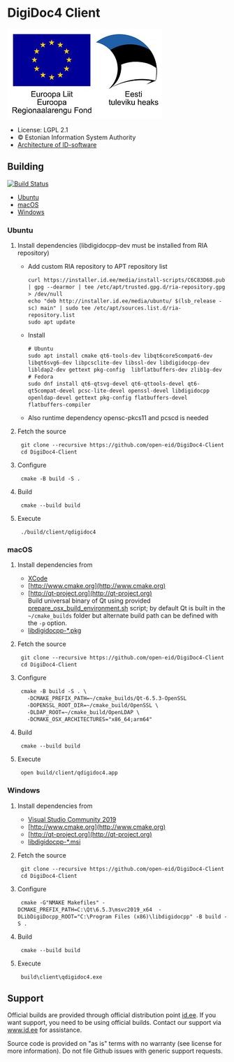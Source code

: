 # DigiDoc4 Client

![European Regional Development Fund](client/images/EL_Regionaalarengu_Fond.png "European Regional Development Fund - DO NOT REMOVE THIS IMAGE BEFORE 05.03.2020")

 * License: LGPL 2.1
 * &copy; Estonian Information System Authority
 * [Architecture of ID-software](http://open-eid.github.io)

## Building
[![Build Status](https://github.com/open-eid/DigiDoc4-Client/workflows/CI/badge.svg?branch=master)](https://github.com/open-eid/DigiDoc4-Client/actions)
* [Ubuntu](#ubuntu)
* [macOS](#macos)
* [Windows](#windows)

### Ubuntu

1. Install dependencies (libdigidocpp-dev must be installed from RIA repository)
   * Add custom RIA repository to APT repository list

         curl https://installer.id.ee/media/install-scripts/C6C83D68.pub | gpg --dearmor | tee /etc/apt/trusted.gpg.d/ria-repository.gpg > /dev/null
         echo "deb http://installer.id.ee/media/ubuntu/ $(lsb_release -sc) main" | sudo tee /etc/apt/sources.list.d/ria-repository.list
         sudo apt update

   * Install

         # Ubuntu
         sudo apt install cmake qt6-tools-dev libqt6core5compat6-dev libqt6svg6-dev libpcsclite-dev libssl-dev libdigidocpp-dev libldap2-dev gettext pkg-config  libflatbuffers-dev zlib1g-dev
         # Fedora
         sudo dnf install qt6-qtsvg-devel qt6-qttools-devel qt6-qt5compat-devel pcsc-lite-devel openssl-devel libdigidocpp openldap-devel gettext pkg-config flatbuffers-devel flatbuffers-compiler

   * Also runtime dependency opensc-pkcs11 and pcscd is needed

2. Fetch the source

        git clone --recursive https://github.com/open-eid/DigiDoc4-Client
        cd DigiDoc4-Client

3. Configure

        cmake -B build -S .

4. Build

        cmake --build build

5. Execute

        ./build/client/qdigidoc4

### macOS

1. Install dependencies from
   * [XCode](https://apps.apple.com/us/app/xcode/id497799835?mt=12)
   * [http://www.cmake.org](http://www.cmake.org)
   * [http://qt-project.org](http://qt-project.org)  
       Build universal binary of Qt using provided [prepare_osx_build_environment.sh](prepare_osx_build_environment.sh) script; by default Qt is built in the `~/cmake_builds` folder but alternate build path can be defined with the `-p` option.
   * [libdigidocpp-*.pkg](https://github.com/open-eid/libdigidocpp/releases)

2. Fetch the source

        git clone --recursive https://github.com/open-eid/DigiDoc4-Client
        cd DigiDoc4-Client

3. Configure

        cmake -B build -S . \
          -DCMAKE_PREFIX_PATH=~/cmake_builds/Qt-6.5.3-OpenSSL
          -DOPENSSL_ROOT_DIR=~/cmake_build/OpenSSL \
          -DLDAP_ROOT=~/cmake_build/OpenLDAP \
          -DCMAKE_OSX_ARCHITECTURES="x86_64;arm64"

4. Build

        cmake --build build

5. Execute

        open build/client/qdigidoc4.app


### Windows

1. Install dependencies from
    * [Visual Studio Community 2019](https://www.visualstudio.com/downloads/)
    * [http://www.cmake.org](http://www.cmake.org)
    * [http://qt-project.org](http://qt-project.org)
    * [libdigidocpp-*.msi](https://github.com/open-eid/libdigidocpp/releases)

2. Fetch the source

        git clone --recursive https://github.com/open-eid/DigiDoc4-Client
        cd DigiDoc4-Client

3. Configure

        cmake -G"NMAKE Makefiles" -DCMAKE_PREFIX_PATH=C:\Qt\6.5.3\msvc2019_x64  -DLibDigiDocpp_ROOT="C:\Program Files (x86)\libdigidocpp" -B build -S .

4. Build

        cmake --build build

6. Execute

        build\client\qdigidoc4.exe


## Support
Official builds are provided through official distribution point [id.ee](https://www.id.ee/en/article/install-id-software/). If you want support, you need to be using official builds. Contact our support via www.id.ee for assistance.

Source code is provided on "as is" terms with no warranty (see license for more information). Do not file Github issues with generic support requests.
